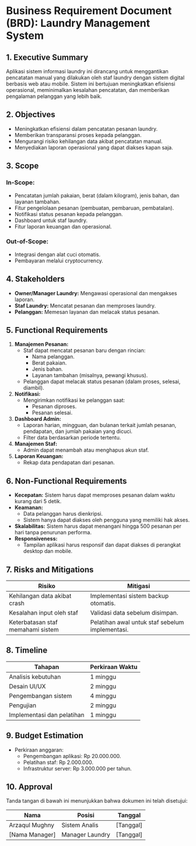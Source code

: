 # Business Requirement Document (BRD): Laundry Management System

## 1. Executive Summary
Aplikasi sistem informasi laundry ini dirancang untuk menggantikan pencatatan manual yang dilakukan oleh staf laundry dengan sistem digital berbasis web atau mobile. Sistem ini bertujuan meningkatkan efisiensi operasional, meminimalkan kesalahan pencatatan, dan memberikan pengalaman pelanggan yang lebih baik.

## 2. Objectives
- Meningkatkan efisiensi dalam pencatatan pesanan laundry.
- Memberikan transparansi proses kepada pelanggan.
- Mengurangi risiko kehilangan data akibat pencatatan manual.
- Menyediakan laporan operasional yang dapat diakses kapan saja.

## 3. Scope
### In-Scope:
- Pencatatan jumlah pakaian, berat (dalam kilogram), jenis bahan, dan layanan tambahan.
- Fitur pengelolaan pesanan (pembuatan, pembaruan, pembatalan).
- Notifikasi status pesanan kepada pelanggan.
- Dashboard untuk staf laundry.
- Fitur laporan keuangan dan operasional.

### Out-of-Scope:
- Integrasi dengan alat cuci otomatis.
- Pembayaran melalui cryptocurrency.

## 4. Stakeholders
- **Owner/Manager Laundry:** Mengawasi operasional dan mengakses laporan.
- **Staf Laundry:** Mencatat pesanan dan memproses laundry.
- **Pelanggan:** Memesan layanan dan melacak status pesanan.

## 5. Functional Requirements
1. **Manajemen Pesanan:**
   - Staf dapat mencatat pesanan baru dengan rincian:
     - Nama pelanggan.
     - Berat pakaian.
     - Jenis bahan.
     - Layanan tambahan (misalnya, pewangi khusus).
   - Pelanggan dapat melacak status pesanan (dalam proses, selesai, diambil).
2. **Notifikasi:**
   - Mengirimkan notifikasi ke pelanggan saat:
     - Pesanan diproses.
     - Pesanan selesai.
3. **Dashboard Admin:**
   - Laporan harian, mingguan, dan bulanan terkait jumlah pesanan, pendapatan, dan jumlah pakaian yang dicuci.
   - Filter data berdasarkan periode tertentu.
4. **Manajemen Staf:**
   - Admin dapat menambah atau menghapus akun staf.
5. **Laporan Keuangan:**
   - Rekap data pendapatan dari pesanan.

## 6. Non-Functional Requirements
- **Kecepatan:** Sistem harus dapat memproses pesanan dalam waktu kurang dari 5 detik.
- **Keamanan:**
  - Data pelanggan harus dienkripsi.
  - Sistem hanya dapat diakses oleh pengguna yang memiliki hak akses.
- **Skalabilitas:** Sistem harus dapat menangani hingga 500 pesanan per hari tanpa penurunan performa.
- **Responsiveness:**
  - Tampilan aplikasi harus responsif dan dapat diakses di perangkat desktop dan mobile.

## 7. Risks and Mitigations
| Risiko                          | Mitigasi                                |
|--------------------------------|----------------------------------------|
| Kehilangan data akibat crash   | Implementasi sistem backup otomatis.   |
| Kesalahan input oleh staf      | Validasi data sebelum disimpan.        |
| Keterbatasan staf memahami sistem | Pelatihan awal untuk staf sebelum implementasi. |

## 8. Timeline
| Tahapan                 | Perkiraan Waktu |
|-------------------------|-----------------|
| Analisis kebutuhan      | 1 minggu        |
| Desain UI/UX            | 2 minggu        |
| Pengembangan sistem     | 4 minggu        |
| Pengujian               | 2 minggu        |
| Implementasi dan pelatihan | 1 minggu     |

## 9. Budget Estimation
- Perkiraan anggaran:
  - Pengembangan aplikasi: Rp 20.000.000.
  - Pelatihan staf: Rp 2.000.000.
  - Infrastruktur server: Rp 3.000.000 per tahun.

## 10. Approval
Tanda tangan di bawah ini menunjukkan bahwa dokumen ini telah disetujui:

| Nama                 | Posisi               | Tanggal       |
|----------------------|----------------------|---------------|
| Arzaqul Mughny      | Sistem Analis       | [Tanggal]     |
| [Nama Manager]       | Manager Laundry     | [Tanggal]     |

